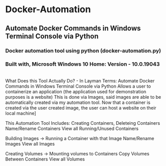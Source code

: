 # Docker-Automation
## Automate Docker Commands in Windows Terminal Console via Python

### Docker automation tool using python (docker-automation.py)
### Built with, Microsoft Windows 10 Home: Version - 10.0.19043

<br />What Does this Tool Actually Do? - In Layman Terms:
  Automate Docker Commands in Windows Terminal Console via Python
Allows a user to containerize an application (the application used for demonstration purposes is a website)
This is done via Images, said images are able to be automatically created via my automation tool.
Now that a container is created via the user created image, the user can host a website on their local machine]

This Automation Tool Includes:
Creating Containers, Deleteing Containers
Name/Rename Containers
View all Running/Unused Containers

Building Images -> Running a Container with that Image
Name/Rename Images
View all Images

Creating Volumes -> Mounting volumes to Containers
Copy Volumes Between Containers
View all Volumes
